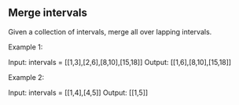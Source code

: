 ## Merge intervals

Given a collection of intervals, merge all over lapping intervals.

Example 1:

Input: intervals = [[1,3],[2,6],[8,10],[15,18]]
Output: [[1,6],[8,10],[15,18]]

Example 2:

Input: intervals = [[1,4],[4,5]]
Output: [[1,5]]
